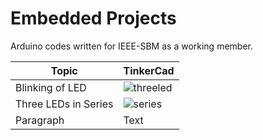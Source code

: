 # Embedded Projects
Arduino codes written for IEEE-SBM as a working member.

| Topic | TinkerCad |
| ----------- | ----------- |
| Blinking of LED | ![threeled](https://user-images.githubusercontent.com/77496255/189618813-516d8399-0a39-47ed-813c-8aabe9d38da7.png) |
| Three LEDs in Series | ![series](https://user-images.githubusercontent.com/77496255/189622182-f7b6653e-f7d8-4a9f-ac93-9853fe9e0617.png) |
| Paragraph | Text |
